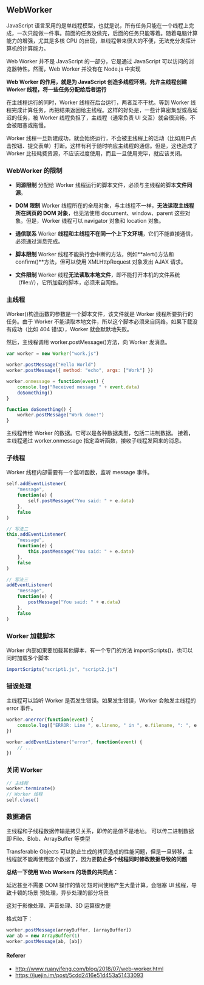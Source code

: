 ## WebWorker

JavaScript 语言采用的是单线程模型，也就是说，所有任务只能在一个线程上完成，一次只能做一件事。前面的任务没做完，后面的任务只能等着。随着电脑计算能力的增强，尤其是多核 CPU 的出现，单线程带来很大的不便，无法充分发挥计算机的计算能力。

Web Worker 并不是 JavaScript 的一部分，它是通过 JavaScript 可以访问的浏览器特性。然而，Web Worker 并没有在 Node.js 中实现

**Web Worker 的作用，就是为 JavaScript 创造多线程环境，允许主线程创建 Worker 线程，将一些任务分配给后者运行**

在主线程运行的同时，Worker 线程在后台运行，两者互不干扰。等到 Worker 线程完成计算任务，再把结果返回给主线程。这样的好处是，一些计算密集型或高延迟的任务，被 Worker 线程负担了，主线程（通常负责 UI 交互）就会很流畅，不会被阻塞或拖慢。

Worker 线程一旦新建成功，就会始终运行，不会被主线程上的活动（比如用户点击按钮、提交表单）打断。这样有利于随时响应主线程的通信。但是，这也造成了 Worker 比较耗费资源，不应该过度使用，而且一旦使用完毕，就应该关闭。

### WebWorker 的限制

-   **同源限制**
    分配给 Worker 线程运行的脚本文件，必须与主线程的脚本**文件同源**。

-   **DOM 限制**
    Worker 线程所在的全局对象，与主线程不一样，**无法读取主线程所在网页的 DOM 对象**，也无法使用 document、window、parent 这些对象。但是，Worker 线程可以 navigator 对象和 location 对象。

-   **通信联系**
    Worker **线程和主线程不在同一个上下文环境**，它们不能直接通信，必须通过消息完成。

-   **脚本限制**
    Worker 线程不能执行会中断的方法，例如**alert()方法和 confirm()**方法，但可以使用 XMLHttpRequest 对象发出 AJAX 请求。

-   **文件限制**
    Worker 线程**无法读取本地文件**，即不能打开本机的文件系统（file://），它所加载的脚本，必须来自网络。

### 主线程

Worker()构造函数的参数是一个脚本文件，该文件就是 Worker 线程所要执行的任务。由于 Worker 不能读取本地文件，所以这个脚本必须来自网络。如果下载没有成功（比如 404 错误），Worker 就会默默地失败。

然后，主线程调用 worker.postMessage()方法，向 Worker 发消息。

```javascript
var worker = new Worker("work.js")

worker.postMessage("Hello World")
worker.postMessage({ method: "echo", args: ["Work"] })

worker.onmessage = function(event) {
    console.log("Received message " + event.data)
    doSomething()
}

function doSomething() {
    worker.postMessage("Work done!")
}
```

主线程传给 Worker 的数据。它可以是各种数据类型，包括二进制数据。
接着，主线程通过 worker.onmessage 指定监听函数，接收子线程发回来的消息。

### 子线程

Worker 线程内部需要有一个监听函数，监听 message 事件。

```javascript
self.addEventListener(
    "message",
    function(e) {
        self.postMessage("You said: " + e.data)
    },
    false
)

// 写法二
this.addEventListener(
    "message",
    function(e) {
        this.postMessage("You said: " + e.data)
    },
    false
)

// 写法三
addEventListener(
    "message",
    function(e) {
        postMessage("You said: " + e.data)
    },
    false
)
```

### Worker 加载脚本

Worker 内部如果要加载其他脚本，有一个专门的方法 importScripts()，也可以同时加载多个脚本

```javascript
importScripts("script1.js", "script2.js")
```

### 错误处理

主线程可以监听 Worker 是否发生错误。如果发生错误，Worker 会触发主线程的 error 事件。

```javascript
worker.onerror(function(event) {
    console.log(["ERROR: Line ", e.lineno, " in ", e.filename, ": ", e.message].join(""))
})

worker.addEventListener("error", function(event) {
    // ...
})
```

### 关闭 Worker

```javascript
// 主线程
worker.terminate()
// Worker 线程
self.close()
```

### 数据通信

主线程和子线程数据传输是拷贝关系，即传的是值不是地址。
可以传二进制数据即 File、Blob、ArrayBuffer 等类型

Transferable Objects 可以防止生成的拷贝造成的性能问题，但是一旦转移，主线程就不能再使用这个数据了，因为要**防止多个线程同时修改数据导致的问题**

**总结一下使用 Web Workers 的场景的共同点：**

延迟甚至不需要 DOM 操作的情况
短时间使用产生大量计算，会阻塞 UI 线程，导致卡顿的场景
预处理，异步处理的部分场景

这对于影像处理、声音处理、3D 运算很方便

格式如下：

```javascript
worker.postMessage(arrayBuffer, [arrayBuffer])
var ab = new ArrayBuffer(1)
worker.postMessage(ab, [ab])
```

#### Referer

-   http://www.ruanyifeng.com/blog/2018/07/web-worker.html
-   https://juejin.im/post/5cdd2416e51d453a51433093
